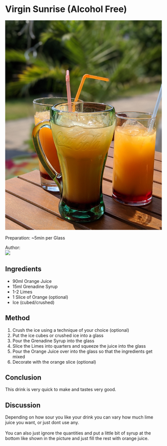 # Virgin Sunrise (Alcohol Free)
<p align="center">
    <img src="Virgin_Sunrise.jpg"/>
</p>

Preparation: ~5min per Glass

Author:  
<a href="https://discord.com"><img src="https://img.shields.io/badge/Discord-Sebbl%232222-25?style=for-the-badge&logo=discord" /> </a>

## Ingredients
- 90ml Orange Juice
- 15ml Grenadine Syrup
- 1-2 Limes
- 1 Slice of Orange (optional)
- Ice (cubed/crushed)
## Method
1. Crush the ice using a technique of your choice (optional)
2. Put the ice cubes or crushed ice into a glass
3. Pour the Grenadine Syrup into the glass
4. Slice the Limes into quarters and squeeze the juice into the glass
5. Pour the Orange Juice over into the glass so that the ingredients get mixed
6. Decorate with the orange slice (optional)
## Conclusion
This drink is very quick to make and tastes very good.
## Discussion
Depending on how sour you like your drink you can vary how much lime juice you want, or just dont use any.  
<br>
You can also just ignore the quantities and put a little bit of syrup at the bottom like shown in the picture and just fill the rest with orange juice.